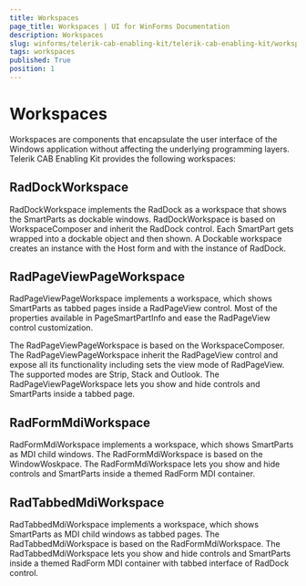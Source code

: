 ```yaml
---
title: Workspaces
page_title: Workspaces | UI for WinForms Documentation
description: Workspaces
slug: winforms/telerik-cab-enabling-kit/telerik-cab-enabling-kit/workspaces
tags: workspaces
published: True
position: 1
---
```


# Workspaces



Workspaces are components that encapsulate the user interface of the Windows
application without affecting the underlying programming layers. Telerik CAB
Enabling Kit provides the following workspaces:

## RadDockWorkspace

RadDockWorkspace implements the RadDock as a workspace that shows the SmartParts as dockable windows.
        	RadDockWorkspace is based on WorkspaceComposer and inherit the RadDock control. Each SmartPart 
        	gets wrapped into a dockable object and then shown. A Dockable workspace creates an instance 
        	with the Host form and with the instance of RadDock.
        

## RadPageViewPageWorkspace

RadPageViewPageWorkspace implements a workspace, which shows SmartParts as tabbed pages inside a 
        	RadPageView control. Most of the properties available in PageSmartPartInfo and ease the
        	RadPageView control customization.
        

The RadPageViewPageWorkspace is based on the WorkspaceComposer. The RadPageViewPageWorkspace
        	inherit the RadPageView control and expose all its functionality including sets the view mode
        	of RadPageView. The supported modes are Strip, Stack and Outlook. The RadPageViewPageWorkspace
        	lets you show and hide controls and SmartParts inside a tabbed page.
        

## RadFormMdiWorkspace

RadFormMdiWorkspace implements a workspace, which shows SmartParts as MDI child windows.
        	The RadFormMdiWorkspace is based on the WindowWoskpace. The RadFormMdiWorkspace lets you
        	show and hide controls and SmartParts inside a themed RadForm MDI container.
        

## RadTabbedMdiWorkspace

RadTabbedMdiWorkspace implements a workspace, which shows SmartParts as MDI child windows 
        	as tabbed pages. The RadTabbedMdiWorkspace is based on the RadFormMdiWorkspace. The
        	RadTabbedMdiWorkspace lets you show and hide controls and SmartParts inside a themed 
        	RadForm MDI container with tabbed interface of RadDock control.
        
